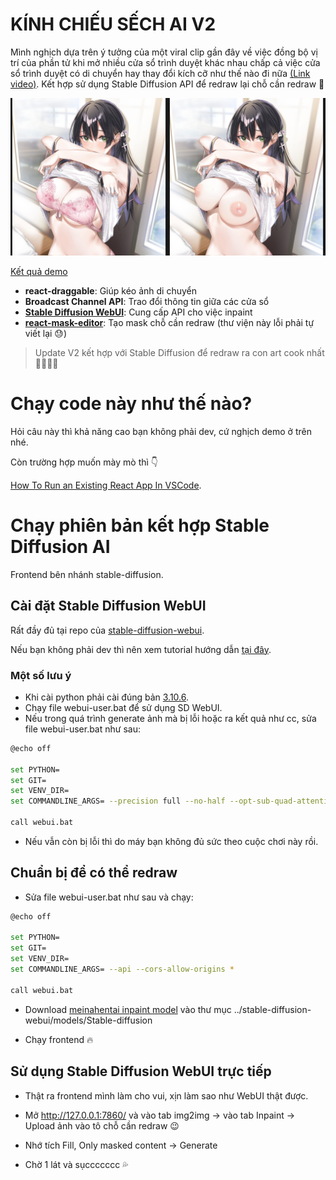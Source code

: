 # KÍNH CHIẾU SẾCH AI V2

Mình nghịch dựa trên ý tưởng của một viral clip gần đây về việc đồng bộ vị trí của phần tử khi mở nhiều cửa sổ trình duyệt khác nhau chấp cả việc cửa sổ trình duyệt có di chuyển hay thay đổi kích cỡ như thế nào đi nữa [(Link video)](https://twitter.com/_nonfigurativ_). Kết hợp sử dụng Stable Diffusion API để redraw lại chỗ cần redraw 🤤

<img src='./demo.jpg'>

[Kết quả demo](https://drive.google.com/drive/folders/19o8ouxhoket-q_EdbfeAVEIWl2ACuapF?usp=sharing/)

- **react-draggable**: Giúp kéo ảnh di chuyển
- **Broadcast Channel API**: Trao đổi thông tin giữa các cửa sổ
- **[Stable Diffusion WebUI](https://github.com/AUTOMATIC1111/stable-diffusion-webui)**: Cung cấp API cho việc inpaint
- **[react-mask-editor](https://github.com/la-voliere/react-mask-editor)**: Tạo mask chỗ cần redraw (thư viện này lỗi phải tự viết lại 😓)

> Update V2 kết hợp với Stable Diffusion để redraw ra con art cook nhất 🧑‍🍳🔥🔥

# Chạy code này như thế nào?

Hỏi câu này thì khả năng cao bạn không phải dev, cứ nghịch demo ở trên nhé.

Còn trường hợp muốn mày mò thì 👇

[How To Run an Existing React App In VSCode](https://www.youtube.com/watch?v=rUdOf63M_WA&ab_channel=GhostTogether).

# Chạy phiên bản kết hợp Stable Diffusion AI
Frontend bên nhánh stable-diffusion. 


## Cài đặt Stable Diffusion WebUI

Rất đầy đủ tại repo của [stable-diffusion-webui](https://github.com/AUTOMATIC1111/stable-diffusion-webui#installation-and-running).

Nếu bạn không phải dev thì nên xem tutorial hướng dẫn [tại đây](https://www.youtube.com/watch?v=14W__bxStMc&ab_channel=FrankTheTank).

### Một số lưu ý

- Khi cài python phải cài đúng bản [3.10.6](https://www.python.org/downloads/release/python-3106/).
- Chạy file webui-user.bat để sử dụng SD WebUI.
- Nếu trong quá trình generate ảnh mà bị lỗi hoặc ra kết quả như cc, sửa file webui-user.bat như sau:

```bash
@echo off

set PYTHON=
set GIT=
set VENV_DIR=
set COMMANDLINE_ARGS= --precision full --no-half --opt-sub-quad-attention --lowvram --disable-nan-check

call webui.bat
```
- Nếu vẫn còn bị lỗi thì do máy bạn không đủ sức theo cuộc chơi này rồi.

## Chuẩn bị để có thể redraw

- Sửa file webui-user.bat như sau và chạy:
```bash
@echo off

set PYTHON=
set GIT=
set VENV_DIR=
set COMMANDLINE_ARGS= --api --cors-allow-origins *

call webui.bat
```

- Download [meinahentai inpaint model](https://civitai.com/models/12606?modelVersionId=119992) vào thư mục ../stable-diffusion-webui/models/Stable-diffusion

- Chạy frontend 🔥

## Sử dụng Stable Diffusion WebUI trực tiếp

- Thật ra frontend mình làm cho vui, xịn làm sao như WebUI thật được.

- Mở http://127.0.0.1:7860/ và vào tab img2img -> vào tab Inpaint -> Upload ảnh vào tô chỗ cần redraw 😉

- Nhớ tích Fill, Only masked content -> Generate

- Chờ 1 lát và sụccccccc 💦